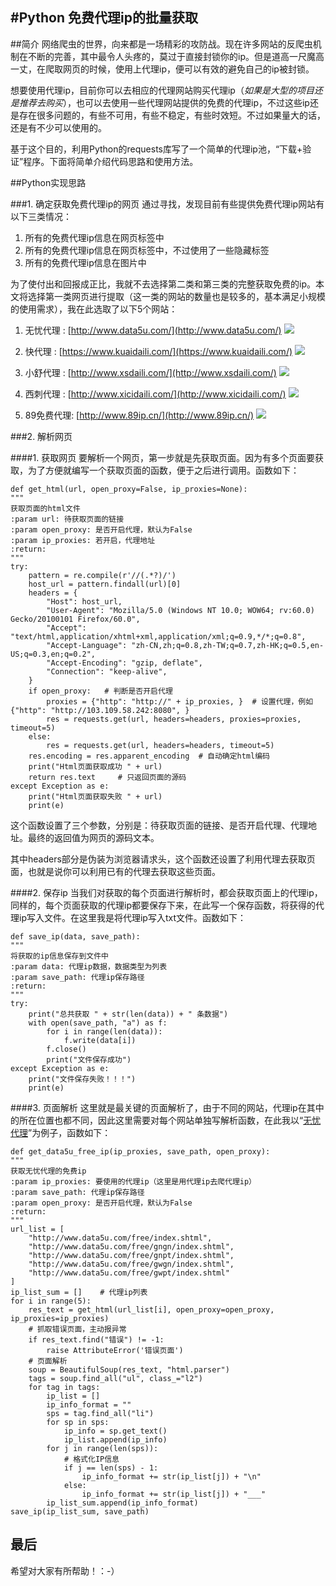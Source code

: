 #Python 免费代理ip的批量获取
---
##简介
网络爬虫的世界，向来都是一场精彩的攻防战。现在许多网站的反爬虫机制在不断的完善，其中最令人头疼的，莫过于直接封锁你的ip。但是道高一尺魔高一丈，在爬取网页的时候，使用上代理ip，便可以有效的避免自己的ip被封锁。

想要使用代理ip，目前你可以去相应的代理网站购买代理ip（*如果是大型的项目还是推荐去购买*），也可以去使用一些代理网站提供的免费的代理ip，不过这些ip还是存在很多问题的，有些不可用，有些不稳定，有些时效短。不过如果量大的话，还是有不少可以使用的。

基于这个目的，利用Python的requests库写了一个简单的代理ip池，“下载+验证”程序。下面将简单介绍代码思路和使用方法。


##Python实现思路

###1. 确定获取免费代理ip的网页
通过寻找，发现目前有些提供免费代理ip网站有以下三类情况：

1. 所有的免费代理ip信息在网页标签中
2. 所有的免费代理ip信息在网页标签中，不过使用了一些隐藏标签
3. 所有的免费代理ip信息在图片中

为了使付出和回报成正比，我就不去选择第二类和第三类的完整获取免费的ip。本文将选择第一类网页进行提取（这一类的网站的数量也是较多的，基本满足小规模的使用需求），我在此选取了以下5个网站：

1. 无忧代理  : [http://www.data5u.com/](http://www.data5u.com/)
![](https://i.imgur.com/Dt6OeeT.png)


2. 快代理   : [https://www.kuaidaili.com/](https://www.kuaidaili.com/)
![](https://i.imgur.com/AnFp8YG.png)


3. 小舒代理  : [http://www.xsdaili.com/](http://www.xsdaili.com/)
![](https://i.imgur.com/VVidiSZ.png)


4. 西刺代理  : [http://www.xicidaili.com/](http://www.xicidaili.com/)
![](https://i.imgur.com/NWvQm5M.png)


5. 89免费代理: [http://www.89ip.cn/](http://www.89ip.cn/)
![](https://i.imgur.com/ixn5hcb.png)

###2. 解析网页

####1. 获取网页
要解析一个网页，第一步就是先获取页面。因为有多个页面要获取，为了方便就编写一个获取页面的函数，便于之后进行调用。函数如下：

    def get_html(url, open_proxy=False, ip_proxies=None):
    """
    获取页面的html文件
    :param url: 待获取页面的链接
    :param open_proxy: 是否开启代理，默认为False
    :param ip_proxies: 若开启，代理地址
    :return:
    """
    try:
        pattern = re.compile(r'//(.*?)/')
        host_url = pattern.findall(url)[0]
        headers = {
            "Host": host_url,
            "User-Agent": "Mozilla/5.0 (Windows NT 10.0; WOW64; rv:60.0) Gecko/20100101 Firefox/60.0",
            "Accept": "text/html,application/xhtml+xml,application/xml;q=0.9,*/*;q=0.8",
            "Accept-Language": "zh-CN,zh;q=0.8,zh-TW;q=0.7,zh-HK;q=0.5,en-US;q=0.3,en;q=0.2",
            "Accept-Encoding": "gzip, deflate",
            "Connection": "keep-alive",
        }
        if open_proxy:   # 判断是否开启代理
            proxies = {"http": "http://" + ip_proxies, }  # 设置代理，例如{"http": "http://103.109.58.242:8080", }
            res = requests.get(url, headers=headers, proxies=proxies, timeout=5)
        else:
            res = requests.get(url, headers=headers, timeout=5)
        res.encoding = res.apparent_encoding  # 自动确定html编码
        print("Html页面获取成功 " + url)
        return res.text     # 只返回页面的源码
    except Exception as e:
        print("Html页面获取失败 " + url)
        print(e)

这个函数设置了三个参数，分别是：待获取页面的链接、是否开启代理、代理地址。最终的返回值为网页的源码文本。

其中headers部分是伪装为浏览器请求头，这个函数还设置了利用代理去获取页面，也就是说你可以利用已有的代理去获取这些页面。

####2. 保存ip
当我们对获取的每个页面进行解析时，都会获取页面上的代理ip，同样的，每个页面获取的代理ip都要保存下来，在此写一个保存函数，将获得的代理ip写入文件。在这里我是将代理ip写入txt文件。函数如下：

    def save_ip(data, save_path):
    """
    将获取的ip信息保存到文件中
    :param data: 代理ip数据，数据类型为列表
    :param save_path: 代理ip保存路径
    :return:
    """
    try:
        print("总共获取 " + str(len(data)) + " 条数据")
        with open(save_path, "a") as f:
            for i in range(len(data)):
                f.write(data[i])
            f.close()
            print("文件保存成功")
    except Exception as e:
        print("文件保存失败！！！")
        print(e)

####3. 页面解析
这里就是最关键的页面解析了，由于不同的网站，代理ip在其中的所在位置也都不同，因此这里需要对每个网站单独写解析函数，在此我以“[无忧代理](http://www.data5u.com/)”为例子，函数如下：

    def get_data5u_free_ip(ip_proxies, save_path, open_proxy):
    """
    获取无忧代理的免费ip
    :param ip_proxies: 要使用的代理ip（这里是用代理ip去爬代理ip）
    :param save_path: 代理ip保存路径
	:param open_proxy: 是否开启代理，默认为False
    :return:
    """
    url_list = [
        "http://www.data5u.com/free/index.shtml",
        "http://www.data5u.com/free/gngn/index.shtml",
        "http://www.data5u.com/free/gnpt/index.shtml",
        "http://www.data5u.com/free/gwgn/index.shtml",
        "http://www.data5u.com/free/gwpt/index.shtml"
    ]
    ip_list_sum = []    # 代理ip列表
    for i in range(5):
        res_text = get_html(url_list[i], open_proxy=open_proxy, ip_proxies=ip_proxies)
        # 抓取错误页面，主动报异常
        if res_text.find("错误") != -1:
            raise AttributeError('错误页面')
        # 页面解析
        soup = BeautifulSoup(res_text, "html.parser")
        tags = soup.find_all("ul", class_="l2")
        for tag in tags:
            ip_list = []
            ip_info_format = ""
            sps = tag.find_all("li")
            for sp in sps:
                ip_info = sp.get_text()
                ip_list.append(ip_info)
            for j in range(len(sps)):
                # 格式化IP信息
                if j == len(sps) - 1:
                    ip_info_format += str(ip_list[j]) + "\n"
                else:
                    ip_info_format += str(ip_list[j]) + "___"
            ip_list_sum.append(ip_info_format)
    save_ip(ip_list_sum, save_path)


## 最后
希望对大家有所帮助！：-）
    

